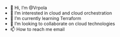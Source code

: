 - 👋 Hi, I’m @Vrpola
- 👀 I’m interested in cloud and cloud orchestration
- 🌱 I’m currently learning Terraform
- 💞️ I’m looking to collaborate on cloud technologies
- 📫 How to reach me email

<!---
Vrpola/Vrpola is a ✨ special ✨ repository because its `README.md` (this file) appears on your GitHub profile.
You can click the Preview link to take a look at your changes.
--->
